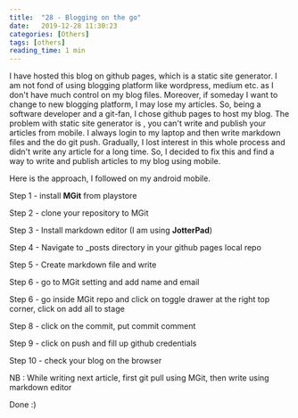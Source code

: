 ```yaml
---
title:  "28 - Blogging on the go"
date:   2019-12-28 11:30:23
categories: [Others]
tags: [others]
reading_time: 1 min
---
```


I have hosted this blog on github pages, which is a static site generator. I am not fond of using blogging platform like wordpress, medium etc. as I don't have much control on my blog files. Moreover, if someday I want to change to new blogging platform, I may lose my articles. So, being a software developer and a git-fan, I chose github pages to host my blog. The problem with static site generator is , you can't write and publish your articles from mobile. I always login to my laptop and then write markdown files and the do git push.
Gradually, I lost interest in this whole process and didn't write any article for a long time. So, I decided to fix this and find a way to write and publish articles to my blog using mobile.

Here is the approach, I followed on my android mobile.

Step 1 - install **MGit** from playstore

Step 2 - clone your repository to MGit

Step 3 - Install markdown editor (I am using **JotterPad**)

Step 4 - Navigate to _posts directory in your github pages local repo

Step 5 - Create markdown file and write

Step 6 - go to MGit setting and add name and email

Step 6 - go inside MGit repo and click on toggle drawer at the right top corner, click on add all to stage

Step 8 - click on the commit, put commit comment

Step 9 - click on push and fill up github credentials

Step 10 - check your blog on the browser

NB : While writing next article, first git pull using MGit, then write using markdown editor

Done :)
